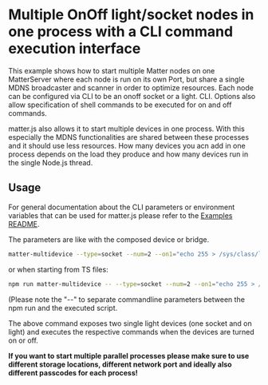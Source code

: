 # Multiple OnOff light/socket nodes in one process with a CLI command execution interface

This example shows how to start multiple Matter nodes on one MatterServer where each node is run on its own Port, but share a single MDNS broadcaster and scanner in order to optimize resources. Each node can be configured via CLI to be an onoff socket or a light. CLI. Options also allow specification of shell commands to be executed for on and off commands.

matter.js also allows it to start multiple devices in one process. With this especially the MDNS functionalities are shared between these processes and it should use less resources. How many devices you acn add in one process depends on the load they produce and how many devices run in the single Node.js thread.

## Usage

For general documentation about the CLI parameters or environment variables that can be used for matter.js please refer to the [Examples README](../../../README.md#cli-usage).

The parameters are like with the composed device or bridge.

```bash
matter-multidevice --type=socket --num=2 --on1="echo 255 > /sys/class/leds/led1/brightness" --off1="echo 0 > /sys/class/leds/led1/brightness" --type2=socket --on2="echo 255 > /sys/class/leds/led2/brightness" --off2="echo 0 > /sys/class/leds/led2/brightness"
```

or when starting from TS files:

```bash
npm run matter-multidevice -- --type=socket --num=2 --on1="echo 255 > /sys/class/leds/led1/brightness" --off1="echo 0 > /sys/class/leds/led1/brightness" --type2=socket --on2="echo 255 > /sys/class/leds/led2/brightness" --off2="echo 0 > /sys/class/leds/led2/brightness"
```
(Please note the "--" to separate commandline parameters between the npm run and the executed script.

The above command exposes two single light devices (one socket and on light) and executes the respective commands when the devices are turned on or off.

**If you want to start multiple parallel processes please make sure to use different storage locations, different network port and ideally also different passcodes for each process!**
